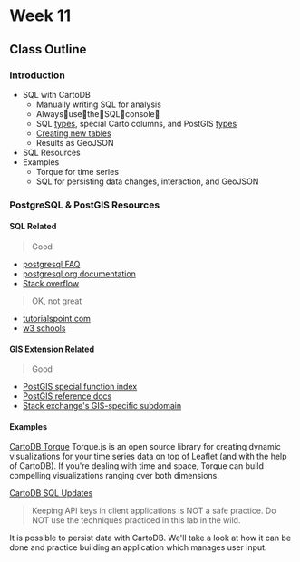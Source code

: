 # Week 11

## Class Outline

### Introduction
- SQL with CartoDB
  - Manually writing SQL for analysis
  - Always:clap:use:clap:the:clap:SQL:clap:console:clap:
  - SQL [types](https://www.postgresql.org/docs/9.5/static/datatype.html), special Carto columns, and PostGIS [types](https://postgis.net/docs/reference.html#PostGIS_Types)
  - [Creating new
    tables](https://github.com/CartoDB/cartodb/wiki/creating-tables-though-the-SQL-API)
  - Results as GeoJSON
- SQL Resources
- Examples
  - Torque for time series
  - SQL for persisting data changes, interaction, and GeoJSON

### PostgreSQL & PostGIS Resources

#### SQL Related
> Good

- [postgresql FAQ](https://wiki.postgresql.org/wiki/FAQ)
- [postgresql.org documentation](https://www.postgresql.org/docs/9.5/static/)
- [Stack overflow](http://stackoverflow.com/)

> OK, not great

- [tutorialspoint.com](http://www.tutorialspoint.com/postgresql/)
- [w3 schools](https://www.w3schools.com/sql/)


#### GIS Extension Related
> Good

- [PostGIS special function
index](https://postgis.net/docs/PostGIS_Special_Functions_Index.html)
- [PostGIS reference docs](http://postgis.net/docs/reference.html)
- [Stack exchange's GIS-specific subdomain](gis.stackexchange.com/)

#### Examples

[CartoDB Torque](./examples/torque/)
Torque.js is an open source library for creating dynamic visualizations for
your time series data on top of Leaflet (and with the help of CartoDB).
If you're dealing with time and space, Torque can build compelling
visualizations ranging over both dimensions.


[CartoDB SQL Updates](.examples/writing-data/)
> Keeping API keys in client applications is NOT a safe practice.
> Do NOT use the techniques practiced in this lab in the wild.

It is possible to persist data with CartoDB. We'll take a look at how
it can be done and practice building an application which manages user
input.



